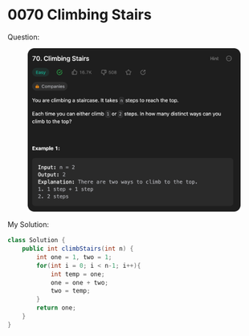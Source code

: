 # 0070 Climbing Stairs

Question:

<figure><img src="../.gitbook/assets/image (3) (3).png" alt=""><figcaption></figcaption></figure>



My Solution:

```java
class Solution {
    public int climbStairs(int n) {
        int one = 1, two = 1;
        for(int i = 0; i < n-1; i++){
            int temp = one;
            one = one + two;
            two = temp;
        }
        return one;
    }
}
```
